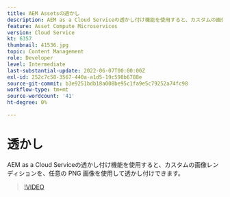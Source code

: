 ```yaml
---
title: AEM Assetsの透かし
description: AEM as a Cloud Serviceの透かし付け機能を使用すると、カスタムの画像レンディションを、任意の PNG 画像を使用して透かし付けできます。
feature: Asset Compute Microservices
version: Cloud Service
kt: 6357
thumbnail: 41536.jpg
topic: Content Management
role: Developer
level: Intermediate
last-substantial-update: 2022-06-07T00:00:00Z
exl-id: 252c7c58-3567-440a-a1d5-19c598b6788e
source-git-commit: b3e9251bdb18a008be95c1fa9e5c79252a74fc98
workflow-type: tm+mt
source-wordcount: '41'
ht-degree: 0%

---
```


# 透かし

AEM as a Cloud Serviceの透かし付け機能を使用すると、カスタムの画像レンディションを、任意の PNG 画像を使用して透かし付けできます。

>[!VIDEO](https://video.tv.adobe.com/v/41536?quality=12&learn=on)

